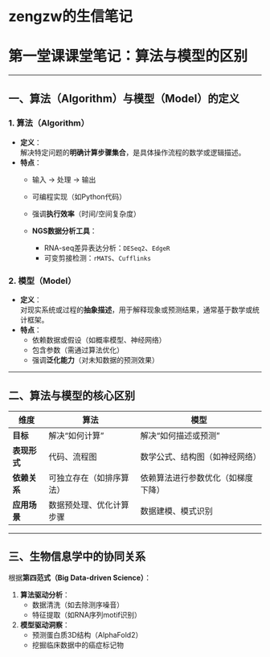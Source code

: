 # zengzw的生信笔记

# 第一堂课课堂笔记：算法与模型的区别

---

## 一、算法（Algorithm）与模型（Model）的定义

### 1. 算法（Algorithm）
- **定义**：  
  解决特定问题的**明确计算步骤集合**，是具体操作流程的数学或逻辑描述。
- **特点**：  
  - 输入 → 处理 → 输出  
  - 可编程实现（如Python代码）  
  - 强调**执行效率**（时间/空间复杂度）  

  - **NGS数据分析工具**：  
    - RNA-seq差异表达分析：`DESeq2`、`EdgeR`  
    - 可变剪接检测：`rMATS`、`Cufflinks`

### 2. 模型（Model）
- **定义**：  
  对现实系统或过程的**抽象描述**，用于解释现象或预测结果，通常基于数学或统计框架。
- **特点**：  
  - 依赖数据或假设（如概率模型、神经网络）  
  - 包含参数（需通过算法优化）  
  - 强调**泛化能力**（对未知数据的预测效果）  
 
   

---

## 二、算法与模型的核心区别

| **维度**       | **算法**                          | **模型**                          |
|----------------|-----------------------------------|-----------------------------------|
| **目标**       | 解决“如何计算”                   | 解决“如何描述或预测”             |
| **表现形式**   | 代码、流程图                     | 数学公式、结构图（如神经网络）   |
| **依赖关系**   | 可独立存在（如排序算法）         | 依赖算法进行参数优化（如梯度下降）|
| **应用场景**   | 数据预处理、优化计算步骤         | 数据建模、模式识别               |



---

## 三、生物信息学中的协同关系
根据**第四范式（Big Data-driven Science）**：
1. **算法驱动分析**：  
   - 数据清洗（如去除测序噪音）  
   - 特征提取（如RNA序列motif识别）  
2. **模型驱动洞察**：  
   - 预测蛋白质3D结构（AlphaFold2）  
   - 挖掘临床数据中的癌症标记物  
